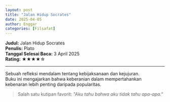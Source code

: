 ```yaml
---
layout: post
title: "Jalan Hidup Socrates"
date: 2025-04-05
author: Enggar
categories: [Filsafat]
---
```


**Judul:** Jalan Hidup Socrates  
**Penulis:** Plato  
**Tanggal Selesai Baca:** 3 April 2025  
**Rating:** ★★★★☆

---

Sebuah refleksi mendalam tentang kebijaksanaan dan kejujuran.  
Buku ini mengajarkan bahwa keberanian dalam mempertahankan kebenaran lebih penting daripada popularitas.

> Salah satu kutipan favorit: *"Aku tahu bahwa aku tidak tahu apa-apa."*

